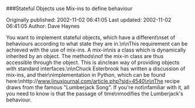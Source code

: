###Stateful Objects use Mix-ins to define behaviour

Originally published: 2002-11-02 06:41:05
Last updated: 2002-11-02 06:41:05
Author: Dave Haynes

You want to implement stateful objects, which have a different\nset of behaviours according to what state they are in.\n\nThis requirement can be achieved with the use of mix-ins. A mix-in\nis a class which is dynamically inherited by an object. The methods\nof the mix-in class are thus accessible through the object. This is a\nclean way of providing objects with standard interfaces.\n\nChuck Esterbrook has written a discussion of mix-ins, and their\nimplementation in Python, which can be found here:\nhttp://www.linuxjournal.com/article.php?sid=4540\n\nThe recipe draws from the famous "Lumberjack Song". If you're not\nfamiliar with it, all you need to know is that the passage of time\nmodifies the Lumberjack's behaviour.